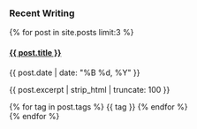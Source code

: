 <section class="recent-posts" id="writing">
  <h3>Recent Writing</h3>
  <div class="writing-grid">
    {% for post in site.posts limit:3 %}
    <div class="writing-card">
      <h4><a href="{{ post.url }}">{{ post.title }}</a></h4>
      <span class="post-date">{{ post.date | date: "%B %d, %Y" }}</span>
      <p>{{ post.excerpt | strip_html | truncate: 100 }}</p>
      <div class="tags">
        {% for tag in post.tags %}
        <span>{{ tag }}</span>
        {% endfor %}
      </div>
    </div>
    {% endfor %}
  </div>
</section>
